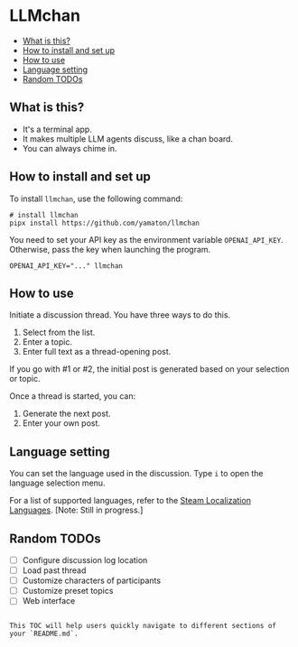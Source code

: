 # LLMchan

- [What is this?](#what-is-this)
- [How to install and set up](#how-to-install-and-set-up)
- [How to use](#how-to-use)
- [Language setting](#language-setting)
- [Random TODOs](#random-todos)

## What is this?

* It's a terminal app.
* It makes multiple LLM agents discuss, like a chan board.
* You can always chime in.

## How to install and set up

To install `llmchan`, use the following command:

```shell
# install llmchan
pipx install https://github.com/yamaton/llmchan
```

You need to set your API key as the environment variable `OPENAI_API_KEY`. Otherwise, pass the key when launching the program.

```shell
OPENAI_API_KEY="..." llmchan
```

## How to use

Initiate a discussion thread. You have three ways to do this.

1. Select from the list.
2. Enter a topic.
3. Enter full text as a thread-opening post.

If you go with #1 or #2, the initial post is generated based on your selection or topic.

Once a thread is started, you can:

1. Generate the next post.
2. Enter your own post.

## Language setting

You can set the language used in the discussion. Type `i` to open the language selection menu.

For a list of supported languages, refer to the [Steam Localization Languages](https://partner.steamgames.com/doc/store/localization/languages). [Note: Still in progress.]

## Random TODOs

- [ ] Configure discussion log location
- [ ] Load past thread
- [ ] Customize characters of participants
- [ ] Customize preset topics
- [ ] Web interface
```

This TOC will help users quickly navigate to different sections of your `README.md`.